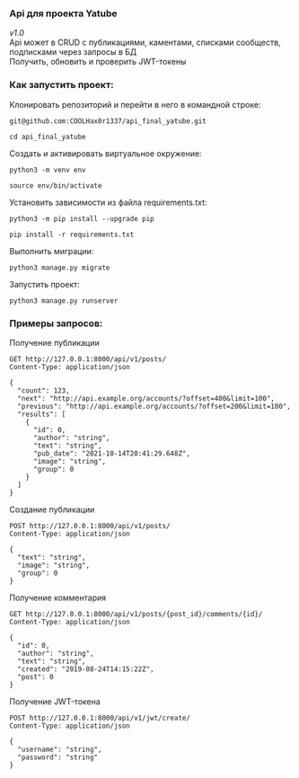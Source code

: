 ### Api для проекта Yatube <br />
*v1.0* <br />
Api может в CRUD с публикациями, каментами, списками сообществ, подписками через запросы в БД <br />
Получить, обновить и проверить JWT-токены <br />

### Как запустить проект:

Клонировать репозиторий и перейти в него в командной строке:

```
git@github.com:COOLHax0r1337/api_final_yatube.git
```

```
cd api_final_yatube
```

Cоздать и активировать виртуальное окружение:

```
python3 -m venv env
```

```
source env/bin/activate
```

Установить зависимости из файла requirements.txt:

```
python3 -m pip install --upgrade pip
```

```
pip install -r requirements.txt
```

Выполнить миграции:

```
python3 manage.py migrate
```

Запустить проект:

```
python3 manage.py runserver
```

### Примеры запросов: <br />
Получение публикации
```
GET http://127.0.0.1:8000/api/v1/posts/
Content-Type: application/json

{
  "count": 123,
  "next": "http://api.example.org/accounts/?offset=400&limit=100",
  "previous": "http://api.example.org/accounts/?offset=200&limit=100",
  "results": [
    {
      "id": 0,
      "author": "string",
      "text": "string",
      "pub_date": "2021-10-14T20:41:29.648Z",
      "image": "string",
      "group": 0
    }
  ]
}
```
Создание публикации
```
POST http://127.0.0.1:8000/api/v1/posts/
Content-Type: application/json

{
  "text": "string",
  "image": "string",
  "group": 0
}
```
Получение комментария
```
GET http://127.0.0.1:8000/api/v1/posts/{post_id}/comments/{id}/
Content-Type: application/json

{
  "id": 0,
  "author": "string",
  "text": "string",
  "created": "2019-08-24T14:15:22Z",
  "post": 0
}
```

Получение JWT-токена
```
POST http://127.0.0.1:8000/api/v1/jwt/create/
Content-Type: application/json

{
  "username": "string",
  "password": "string"
}
```







